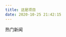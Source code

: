 ```yaml
---
title: 这是项目
date: 2020-10-25 21:42:15
---
```


热门新闻
<!-- 代码1：放在页面需要展示的位置  -->
<!-- 如果您配置过sourceid，建议在div标签中配置sourceid、cid(分类id)，没有请忽略  -->
<div id="cyHotnews" role="cylabs" data-use="hotnews"></div>
<!-- 代码2：用来读取评论框配置，此代码需放置在代码1之后。 -->
<!-- 如果当前页面有评论框，代码2请勿放置在评论框代码之前。 -->
<!-- 如果页面同时使用多个实验室项目，以下代码只需要引入一次，只配置上面的div标签即可 -->
<script type="text/javascript" charset="utf-8" src="https://cy-cdn.kuaizhan.com/js/lib/jquery.js"></script>
<script type="text/javascript" charset="utf-8" src="https://cy-cdn.kuaizhan.com/js/changyan.labs.https.js?appid=cyuwy52wp"></script>